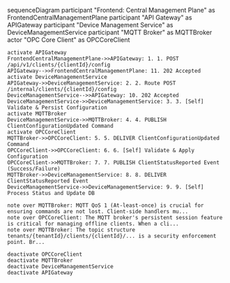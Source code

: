 sequenceDiagram
    participant "Frontend: Central Management Plane" as FrontendCentralManagementPlane
    participant "API Gateway" as APIGateway
    participant "Device Management Service" as DeviceManagementService
    participant "MQTT Broker" as MQTTBroker
    actor "OPC Core Client" as OPCCoreClient

    activate APIGateway
    FrontendCentralManagementPlane->>APIGateway: 1. 1. POST /api/v1/clients/{clientId}/config
    APIGateway-->>FrontendCentralManagementPlane: 11. 202 Accepted
    activate DeviceManagementService
    APIGateway->>DeviceManagementService: 2. 2. Route POST /internal/clients/{clientId}/config
    DeviceManagementService-->>APIGateway: 10. 202 Accepted
    DeviceManagementService->>DeviceManagementService: 3. 3. [Self] Validate & Persist Configuration
    activate MQTTBroker
    DeviceManagementService->>MQTTBroker: 4. 4. PUBLISH ClientConfigurationUpdated Command
    activate OPCCoreClient
    MQTTBroker->>OPCCoreClient: 5. 5. DELIVER ClientConfigurationUpdated Command
    OPCCoreClient->>OPCCoreClient: 6. 6. [Self] Validate & Apply Configuration
    OPCCoreClient->>MQTTBroker: 7. 7. PUBLISH ClientStatusReported Event (Success/Failure)
    MQTTBroker->>DeviceManagementService: 8. 8. DELIVER ClientStatusReported Event
    DeviceManagementService->>DeviceManagementService: 9. 9. [Self] Process Status and Update DB

    note over MQTTBroker: MQTT QoS 1 (At-least-once) is crucial for ensuring commands are not lost. Client-side handlers mu...
    note over OPCCoreClient: The MQTT broker's persistent session feature is critical for managing offline clients. When a cli...
    note over MQTTBroker: The topic structure tenants/{tenantId}/clients/{clientId}/... is a security enforcement point. Br...

    deactivate OPCCoreClient
    deactivate MQTTBroker
    deactivate DeviceManagementService
    deactivate APIGateway
